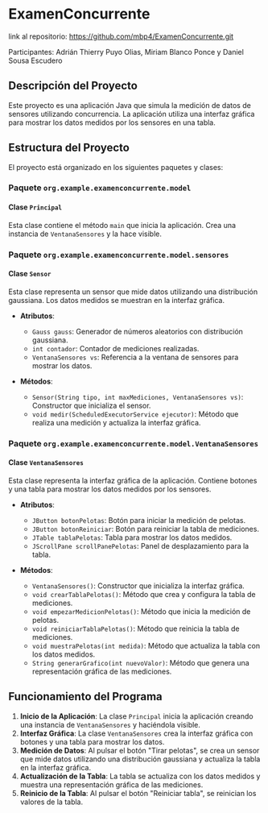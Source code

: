 # ExamenConcurrente
 
link al repositorio: https://github.com/mbp4/ExamenConcurrente.git

Participantes: Adrián Thierry Puyo Olias, Miriam Blanco Ponce y Daniel Sousa Escudero

## Descripción del Proyecto

Este proyecto es una aplicación Java que simula la medición de datos de sensores utilizando concurrencia. La aplicación utiliza una interfaz gráfica para mostrar los datos medidos por los sensores en una tabla.

## Estructura del Proyecto

El proyecto está organizado en los siguientes paquetes y clases:

### Paquete `org.example.examenconcurrente.model`

#### Clase `Principal`

Esta clase contiene el método `main` que inicia la aplicación. Crea una instancia de `VentanaSensores` y la hace visible.

### Paquete `org.example.examenconcurrente.model.sensores`

#### Clase `Sensor`

Esta clase representa un sensor que mide datos utilizando una distribución gaussiana. Los datos medidos se muestran en la interfaz gráfica.

- **Atributos**:
  - `Gauss gauss`: Generador de números aleatorios con distribución gaussiana.
  - `int contador`: Contador de mediciones realizadas.
  - `VentanaSensores vs`: Referencia a la ventana de sensores para mostrar los datos.

- **Métodos**:
  - `Sensor(String tipo, int maxMediciones, VentanaSensores vs)`: Constructor que inicializa el sensor.
  - `void medir(ScheduledExecutorService ejecutor)`: Método que realiza una medición y actualiza la interfaz gráfica.

### Paquete `org.example.examenconcurrente.model.VentanaSensores`

#### Clase `VentanaSensores`

Esta clase representa la interfaz gráfica de la aplicación. Contiene botones y una tabla para mostrar los datos medidos por los sensores.

- **Atributos**:
  - `JButton botonPelotas`: Botón para iniciar la medición de pelotas.
  - `JButton botonReiniciar`: Botón para reiniciar la tabla de mediciones.
  - `JTable tablaPelotas`: Tabla para mostrar los datos medidos.
  - `JScrollPane scrollPanePelotas`: Panel de desplazamiento para la tabla.

- **Métodos**:
  - `VentanaSensores()`: Constructor que inicializa la interfaz gráfica.
  - `void crearTablaPelotas()`: Método que crea y configura la tabla de mediciones.
  - `void empezarMedicionPelotas()`: Método que inicia la medición de pelotas.
  - `void reiniciarTablaPelotas()`: Método que reinicia la tabla de mediciones.
  - `void muestraPelotas(int medida)`: Método que actualiza la tabla con los datos medidos.
  - `String generarGrafico(int nuevoValor)`: Método que genera una representación gráfica de las mediciones.

## Funcionamiento del Programa

1. **Inicio de la Aplicación**: La clase `Principal` inicia la aplicación creando una instancia de `VentanaSensores` y haciéndola visible.
2. **Interfaz Gráfica**: La clase `VentanaSensores` crea la interfaz gráfica con botones y una tabla para mostrar los datos.
3. **Medición de Datos**: Al pulsar el botón "Tirar pelotas", se crea un sensor que mide datos utilizando una distribución gaussiana y actualiza la tabla en la interfaz gráfica.
4. **Actualización de la Tabla**: La tabla se actualiza con los datos medidos y muestra una representación gráfica de las mediciones.
5. **Reinicio de la Tabla**: Al pulsar el botón "Reiniciar tabla", se reinician los valores de la tabla.

